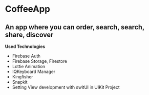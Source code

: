# CoffeeApp
## An app where you can order, search, search, share, discover

**Used Technologies**
* Firebase Auth
* Firebase Storage, Firestore
* Lottie Animation
* IQKeyboard Manager
* Kingfisher
* Snapkit
* Setting View development with switUI in UIKit Project
